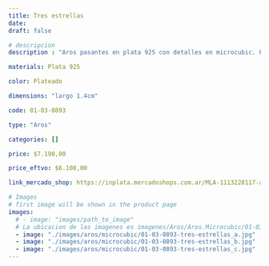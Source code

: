 ```yaml
---
title: Tres estrellas
date: 
draft: false

# descripcion
description : "Aros pasantes en plata 925 con detalles en microcubic. Precio por par."

materials: Plata 925

color: Plateado

dimensions: "largo 1.4cm"

code: 01-03-0893

type: "Aros"

categories: []

price: $7.190,00

price_eftvo: $6.108,00

link_mercado_shop: https://inplata.mercadoshops.com.ar/MLA-1113228117-aros-plata-925-tres-estrellas-_JM

# Images
# first image will be shown in the product page
images:
  # - image: "images/path_to_image"
  # La ubicacion de las imagenes es imagenes/Aros/Aros.Microcubic/01-03-0893-tres-estrellas
  - image: "./images/aros/microcubic/01-03-0893-tres-estrellas_a.jpg"
  - image: "./images/aros/microcubic/01-03-0893-tres-estrellas_b.jpg"
  - image: "./images/aros/microcubic/01-03-0893-tres-estrellas_c.jpg"
---
```

